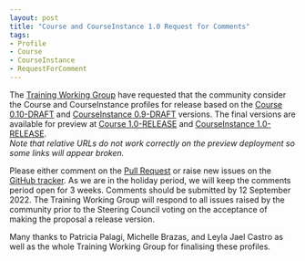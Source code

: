 ```yaml
---
layout: post
title: "Course and CourseInstance 1.0 Request for Comments"
tags:
- Profile
- Course
- CourseInstance
- RequestForComment
---
```


The [Training Working Group](https://bioschemas.org/groups/Training) have requested that the community consider the Course and CourseInstance profiles for release based on the [Course 0.10-DRAFT](https://bioschemas.org/profiles/Course/0.10-DRAFT) and [CourseInstance 0.9-DRAFT](https://bioschemas.org/profiles/CourseInstance/0.9-DRAFT) versions. The final versions are available for preview at [Course 1.0-RELEASE](https://hw-swel.github.io/bioschemas.github.io/profiles/Course/1.0-RELEASE) and [CourseInstance 1.0-RELEASE](https://hw-swel.github.io/bioschemas.github.io/profiles/CourseInstance/1.0-RELEASE).  
_Note that relative URLs do not work correctly on the preview deployment so some links will appear broken._

Please either comment on the [Pull Request](https://github.com/BioSchemas/bioschemas.github.io/pull/566) or raise new issues on the [GitHub tracker](https://github.com/BioSchemas/specifications/labels/topic%3A%20Course). As we are in the holiday period, we will keep the comments period open for 3 weeks. Comments should be submitted by 12 September 2022. The Training Working Group will respond to all issues raised by the community prior to the Steering Council voting on the acceptance of making the proposal a release version.

Many thanks to Patricia Palagi, Michelle Brazas, and Leyla Jael Castro as well as the whole Training Working Group for finalising these profiles.
